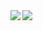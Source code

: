 <!--
**kimchanjung/kimchanjung** is a ✨ _special_ ✨ repository because its `README.md` (this file) appears on your GitHub profile.

Here are some ideas to get you started:

- 🔭 I’m currently working on ...
- 🌱 I’m currently learning ...
- 👯 I’m looking to collaborate on ...
- 🤔 I’m looking for help with ...
- 💬 Ask me about ...
- 📫 How to reach me: ...
- 😄 Pronouns: ...
- ⚡ Fun fact: ...
-->

<div style="width:100px">
  <img align="left" src="https://github-readme-stats.vercel.app/api?username=kimchanjung&show_icons=true&theme=dark"/>
</div>

<a href="https://github.com/anuraghazra/github-readme-stats" style="width:50%">
  <img align="left" src="https://github-readme-stats.vercel.app/api/top-langs/?username=kimchanjung&layout=compact"/>
</a>
